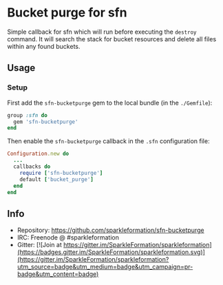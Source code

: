 # Bucket purge for sfn

Simple callback for sfn which will run before executing
the `destroy` command. It will search the stack for bucket
resources and delete all files within any found buckets.

## Usage

### Setup

First add the `sfn-bucketpurge` gem to the local bundle (in the `./Gemfile`):

```ruby
group :sfn do
  gem 'sfn-bucketpurge'
end
```

Then enable the `sfn-bucketpurge` callback in the `.sfn` configuration file:

```ruby
Configuration.new do
  ...
  callbacks do
    require ['sfn-bucketpurge']
    default ['bucket_purge']
  end
end
```

## Info

* Repository: https://github.com/sparkleformation/sfn-bucketpurge
* IRC: Freenode @ #sparkleformation
* Gitter: [![Join at https://gitter.im/SparkleFormation/sparkleformation](https://badges.gitter.im/SparkleFormation/sparkleformation.svg)](https://gitter.im/SparkleFormation/sparkleformation?utm_source=badge&utm_medium=badge&utm_campaign=pr-badge&utm_content=badge)
